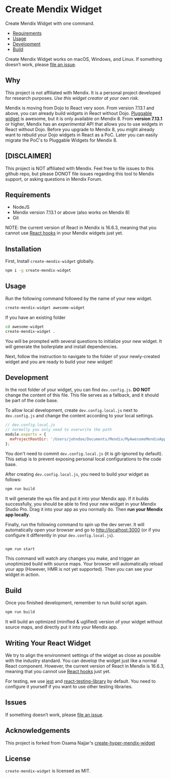 # Create Mendix Widget

Create Mendix Widget with one command.

- [Requirements](#requirements)
- [Usage](#usage)
- [Development](#development)
- [Build](#build)

Create Mendix Widget works on macOS, Windows, and Linux.
If something doesn’t work, please [file an issue](https://github.com/hm-mx/create-mendix-widget/issues/new).

## Why

This project is not affiliated with Mendix. It is a personal project developed for research purposes. _Use this widget creator at your own risk._

Mendix is moving from Dojo to React very soon. From version 7.13.1 and above, you can already build widgets in React without Dojo. [Pluggable widget](https://docs.mendix.com/howto/extensibility/pluggable-widgets) is awesome, but it is only available on Mendix 8. From **version 7.13.1** or higher, Mendix has an _experimental_ API that allows you to use widgets in React without Dojo. Before you upgrade to Mendix 8, you might already want to rebuild your Dojo widgets in React as a PoC. Later you can easily migrate the PoC's to Pluggable Widgets for Mendix 8.

## **[DISCLAIMER]**

This project is NOT affiliated with Mendix. Feel free to file issues to this github repo, but please DONOT file issues regarding this tool to Mendix support, or asking questions in Mendix Forum. 

## Requirements

- NodeJS
- Mendix version 7.13.1 or above (also works on Mendix 8)
- Git

NOTE: the current version of React in Mendix is 16.6.3, meaning that you cannot use [React hooks](https://reactjs.org/docs/hooks-intro.html) in your Mendix widgets just yet.

## Installation

First, Install `create-mendix-widget` globally.

```bash
npm i -g create-mendix-widget
```

## Usage

Run the following command followed by the name of your new widget.

```bash
create-mendix-widget awesome-widget
```

If you have an existing folder

```bash
cd awesome-widget
create-mendix-widget .
```

You will be prompted with several questions to initialize your new widget. It will generate the boilerplate and install dependencies.

Next, follow the instruction to navigate to the folder of your newly-created widget and you are ready to build your new widget!

## Development

In the root folder of your widget, you can find `dev.config.js`. **DO NOT** change the content of this file. This file serves as a fallback, and it should be part of the code base.

To allow local development, create `dev.config.local.js` next to `dev.config.js` and change the content according to your local settings.

```js
// dev.config.local.js
// normally you only need to overwrite the path
module.exports = {
  mxProjectRootDir: '/Users/johndoe/Documents/Mendix/MyAwesomeMendixApp',
};
```

You don't need to commit `dev.config.local.js` (it is git-ignored by default). This setup is to prevent exposing personal local configurations to the code base.

After creating `dev.config.local.js`, you need to build your widget as follows:

```bash
npm run build
```

It will generate the `mpk` file and put it into your Mendix app. If it builds successfully, you should be able to find your new widget in your Mendix Studio Pro. Drag it into your app as you normally do. Then **run your Mendix app locally**.

Finally, run the following command to spin up the dev server. It will automatically open your browser and go to [http://localhost:3000](http://localhost:3000) (or if you configure it differently in your `dev.config.local.js`).

```bash

npm run start

```

This command will watch any changes you make, and trigger an unoptimized build with source maps. Your browser will automatically reload your app (However, HMR is not yet supported). Then you can see your widget in action.

## Build

Once you finished development, remember to run build script again.

```bash
npm run build
```

It will build an optimized (minified & uglified) version of your widget without source maps, and directly put it into your Mendix app.

## Writing Your React Widget

We try to align the environment settings of the widget as close as possible with the industry standard. You can develop the widget just like a normal React component. However, the current version of React in Mendix is 16.6.3, meaning that you cannot use [React hooks](https://reactjs.org/docs/hooks-intro.html) just yet.

For testing, we use [jest](https://jestjs.io/) and [react-testing-library](https://github.com/testing-library/react-testing-library) by default. You need to configure it yourself if you want to use other testing libraries.

## Issues

If something doesn’t work, please [file an issue](https://github.com/hm-mx/create-mendix-widget/issues/new).

## Acknowledgements

This project is forked from Osama Najjar's [create-hyper-mendix-widget](https://github.com/omnajjar/create-hyper-mendix-widget)

## License

`create-mendix-widget` is licensed as MIT.
